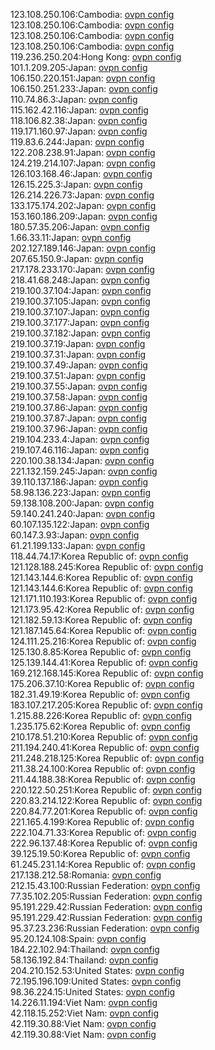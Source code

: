 123.108.250.106:Cambodia: [ovpn config](vpn/123_108_250_106.ovpn)  
123.108.250.106:Cambodia: [ovpn config](vpn/123_108_250_106.ovpn)  
123.108.250.106:Cambodia: [ovpn config](vpn/123_108_250_106.ovpn)  
123.108.250.106:Cambodia: [ovpn config](vpn/123_108_250_106.ovpn)  
119.236.250.204:Hong Kong: [ovpn config](vpn/119_236_250_204.ovpn)  
101.1.209.205:Japan: [ovpn config](vpn/101_1_209_205.ovpn)  
106.150.220.151:Japan: [ovpn config](vpn/106_150_220_151.ovpn)  
106.150.251.233:Japan: [ovpn config](vpn/106_150_251_233.ovpn)  
110.74.86.3:Japan: [ovpn config](vpn/110_74_86_3.ovpn)  
115.162.42.116:Japan: [ovpn config](vpn/115_162_42_116.ovpn)  
118.106.82.38:Japan: [ovpn config](vpn/118_106_82_38.ovpn)  
119.171.160.97:Japan: [ovpn config](vpn/119_171_160_97.ovpn)  
119.83.6.244:Japan: [ovpn config](vpn/119_83_6_244.ovpn)  
122.208.238.91:Japan: [ovpn config](vpn/122_208_238_91.ovpn)  
124.219.214.107:Japan: [ovpn config](vpn/124_219_214_107.ovpn)  
126.103.168.46:Japan: [ovpn config](vpn/126_103_168_46.ovpn)  
126.15.225.3:Japan: [ovpn config](vpn/126_15_225_3.ovpn)  
126.214.226.73:Japan: [ovpn config](vpn/126_214_226_73.ovpn)  
133.175.174.202:Japan: [ovpn config](vpn/133_175_174_202.ovpn)  
153.160.186.209:Japan: [ovpn config](vpn/153_160_186_209.ovpn)  
180.57.35.206:Japan: [ovpn config](vpn/180_57_35_206.ovpn)  
1.66.33.11:Japan: [ovpn config](vpn/1_66_33_11.ovpn)  
202.127.189.146:Japan: [ovpn config](vpn/202_127_189_146.ovpn)  
207.65.150.9:Japan: [ovpn config](vpn/207_65_150_9.ovpn)  
217.178.233.170:Japan: [ovpn config](vpn/217_178_233_170.ovpn)  
218.41.68.248:Japan: [ovpn config](vpn/218_41_68_248.ovpn)  
219.100.37.104:Japan: [ovpn config](vpn/219_100_37_104.ovpn)  
219.100.37.105:Japan: [ovpn config](vpn/219_100_37_105.ovpn)  
219.100.37.107:Japan: [ovpn config](vpn/219_100_37_107.ovpn)  
219.100.37.177:Japan: [ovpn config](vpn/219_100_37_177.ovpn)  
219.100.37.182:Japan: [ovpn config](vpn/219_100_37_182.ovpn)  
219.100.37.19:Japan: [ovpn config](vpn/219_100_37_19.ovpn)  
219.100.37.31:Japan: [ovpn config](vpn/219_100_37_31.ovpn)  
219.100.37.49:Japan: [ovpn config](vpn/219_100_37_49.ovpn)  
219.100.37.51:Japan: [ovpn config](vpn/219_100_37_51.ovpn)  
219.100.37.55:Japan: [ovpn config](vpn/219_100_37_55.ovpn)  
219.100.37.58:Japan: [ovpn config](vpn/219_100_37_58.ovpn)  
219.100.37.86:Japan: [ovpn config](vpn/219_100_37_86.ovpn)  
219.100.37.87:Japan: [ovpn config](vpn/219_100_37_87.ovpn)  
219.100.37.96:Japan: [ovpn config](vpn/219_100_37_96.ovpn)  
219.104.233.4:Japan: [ovpn config](vpn/219_104_233_4.ovpn)  
219.107.46.116:Japan: [ovpn config](vpn/219_107_46_116.ovpn)  
220.100.38.134:Japan: [ovpn config](vpn/220_100_38_134.ovpn)  
221.132.159.245:Japan: [ovpn config](vpn/221_132_159_245.ovpn)  
39.110.137.186:Japan: [ovpn config](vpn/39_110_137_186.ovpn)  
58.98.136.223:Japan: [ovpn config](vpn/58_98_136_223.ovpn)  
59.138.108.200:Japan: [ovpn config](vpn/59_138_108_200.ovpn)  
59.140.241.240:Japan: [ovpn config](vpn/59_140_241_240.ovpn)  
60.107.135.122:Japan: [ovpn config](vpn/60_107_135_122.ovpn)  
60.147.3.93:Japan: [ovpn config](vpn/60_147_3_93.ovpn)  
61.21.199.133:Japan: [ovpn config](vpn/61_21_199_133.ovpn)  
118.44.74.17:Korea Republic of: [ovpn config](vpn/118_44_74_17.ovpn)  
121.128.188.245:Korea Republic of: [ovpn config](vpn/121_128_188_245.ovpn)  
121.143.144.6:Korea Republic of: [ovpn config](vpn/121_143_144_6.ovpn)  
121.143.144.6:Korea Republic of: [ovpn config](vpn/121_143_144_6.ovpn)  
121.171.110.193:Korea Republic of: [ovpn config](vpn/121_171_110_193.ovpn)  
121.173.95.42:Korea Republic of: [ovpn config](vpn/121_173_95_42.ovpn)  
121.182.59.13:Korea Republic of: [ovpn config](vpn/121_182_59_13.ovpn)  
121.187.145.64:Korea Republic of: [ovpn config](vpn/121_187_145_64.ovpn)  
124.111.25.216:Korea Republic of: [ovpn config](vpn/124_111_25_216.ovpn)  
125.130.8.85:Korea Republic of: [ovpn config](vpn/125_130_8_85.ovpn)  
125.139.144.41:Korea Republic of: [ovpn config](vpn/125_139_144_41.ovpn)  
169.212.168.145:Korea Republic of: [ovpn config](vpn/169_212_168_145.ovpn)  
175.206.37.10:Korea Republic of: [ovpn config](vpn/175_206_37_10.ovpn)  
182.31.49.19:Korea Republic of: [ovpn config](vpn/182_31_49_19.ovpn)  
183.107.217.205:Korea Republic of: [ovpn config](vpn/183_107_217_205.ovpn)  
1.215.88.226:Korea Republic of: [ovpn config](vpn/1_215_88_226.ovpn)  
1.235.175.62:Korea Republic of: [ovpn config](vpn/1_235_175_62.ovpn)  
210.178.51.210:Korea Republic of: [ovpn config](vpn/210_178_51_210.ovpn)  
211.194.240.41:Korea Republic of: [ovpn config](vpn/211_194_240_41.ovpn)  
211.248.218.125:Korea Republic of: [ovpn config](vpn/211_248_218_125.ovpn)  
211.38.24.100:Korea Republic of: [ovpn config](vpn/211_38_24_100.ovpn)  
211.44.188.38:Korea Republic of: [ovpn config](vpn/211_44_188_38.ovpn)  
220.122.50.251:Korea Republic of: [ovpn config](vpn/220_122_50_251.ovpn)  
220.83.214.122:Korea Republic of: [ovpn config](vpn/220_83_214_122.ovpn)  
220.84.77.201:Korea Republic of: [ovpn config](vpn/220_84_77_201.ovpn)  
221.165.4.199:Korea Republic of: [ovpn config](vpn/221_165_4_199.ovpn)  
222.104.71.33:Korea Republic of: [ovpn config](vpn/222_104_71_33.ovpn)  
222.96.137.48:Korea Republic of: [ovpn config](vpn/222_96_137_48.ovpn)  
39.125.19.50:Korea Republic of: [ovpn config](vpn/39_125_19_50.ovpn)  
61.245.231.14:Korea Republic of: [ovpn config](vpn/61_245_231_14.ovpn)  
217.138.212.58:Romania: [ovpn config](vpn/217_138_212_58.ovpn)  
212.15.43.100:Russian Federation: [ovpn config](vpn/212_15_43_100.ovpn)  
77.35.102.205:Russian Federation: [ovpn config](vpn/77_35_102_205.ovpn)  
95.191.229.42:Russian Federation: [ovpn config](vpn/95_191_229_42.ovpn)  
95.191.229.42:Russian Federation: [ovpn config](vpn/95_191_229_42.ovpn)  
95.37.23.236:Russian Federation: [ovpn config](vpn/95_37_23_236.ovpn)  
95.20.124.108:Spain: [ovpn config](vpn/95_20_124_108.ovpn)  
184.22.102.94:Thailand: [ovpn config](vpn/184_22_102_94.ovpn)  
58.136.192.84:Thailand: [ovpn config](vpn/58_136_192_84.ovpn)  
204.210.152.53:United States: [ovpn config](vpn/204_210_152_53.ovpn)  
72.195.196.109:United States: [ovpn config](vpn/72_195_196_109.ovpn)  
98.36.224.15:United States: [ovpn config](vpn/98_36_224_15.ovpn)  
14.226.11.194:Viet Nam: [ovpn config](vpn/14_226_11_194.ovpn)  
42.118.15.252:Viet Nam: [ovpn config](vpn/42_118_15_252.ovpn)  
42.119.30.88:Viet Nam: [ovpn config](vpn/42_119_30_88.ovpn)  
42.119.30.88:Viet Nam: [ovpn config](vpn/42_119_30_88.ovpn)  
